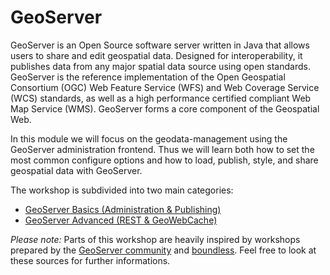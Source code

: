 # GeoServer

GeoServer is an Open Source software server written in Java that allows users
to share and edit geospatial data. Designed for interoperability, it publishes
data from any major spatial data source using open standards.
GeoServer is the reference implementation of the Open Geospatial Consortium (OGC)
Web Feature Service (WFS) and Web Coverage Service (WCS) standards, as well as
a high performance certified compliant Web Map Service (WMS). GeoServer forms
a core component of the Geospatial Web.

In this module we will focus on the geodata-management using the GeoServer
administration frontend. Thus we will learn both how to set the most common
configure options and how to load, publish, style, and share geospatial data
with GeoServer.

The workshop is subdivided into two main categories:

* [GeoServer Basics (Administration & Publishing)](basics/README.md)
* [GeoServer Advanced (REST & GeoWebCache)](advanced/README.md)

*Please note:* Parts of this workshop are heavily inspired by workshops prepared
by the [GeoServer community](http://docs.geoserver.org/latest/en/user/index.html)
and [boundless](https://github.com/boundlessgeo/workshops/blob/master/workshops/geoserver/intro/slides/slides.rst).
Feel free to look at these sources for further informations.

